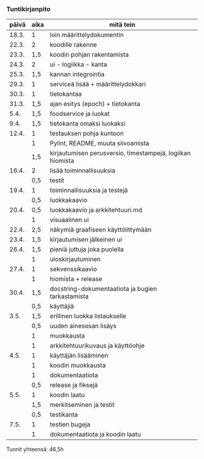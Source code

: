 ### Tuntikirjanpito

| päivä | aika | mitä tein                 |
|-------|------|---------------------------|
| 18.3. | 1    | loin määrittelydokumentin |
| 22.3. | 2    | koodille rakenne          |
| 23.3. | 1,5  | koodin pohjan rakentamista|
| 24.3. | 2    | ui - logiikka - kanta     |
| 25.3. | 1,5  | kannan integrointia       |
| 29.3. | 1    | serviceä lisää + määrittelydokkari |
| 30.3. | 1    | tietokantaa               |
| 31.3. | 1,5  | ajan esitys (epoch) + tietokanta |
| 5.4.  | 1,5  | foodservice ja luokat |
| 9.4.  |  1,5    | tietokanta omaksi luokaksi |
| 12.4. | 1 | testauksen pohja kuntoon |
| | 1 | Pylint, README, muuta siivoamista |
| | 1,5 | kirjautumisen perusversio, timestampejä, logiikan hiomista |
| 16.4. | 2 | lisää toiminnallisuuksia |
| | 0,5 | testit |
| 19.4. | 1 | toiminnallisuuksia ja testejä |
|| 0,5 | luokkakaavio |
| 20.4. | 0,5 | luokkakaavio ja arkkitehtuuri.md |
| | 1 | visuaalinen ui |
| 22.4. | 2,5 | näkymiä graafiseen käyttölittymään |
| 23.4. | 1,5 | kirjautumisen jälkeinen ui |
| 26.4. | 1,5 | pieniä juttuja joka puolella |
|| 1 | uloskirjautuminen |
| 27.4. | 1 | sekvenssikaavio |
| | 1 | hiomista + release |
| 30.4. | 1,5 | docstring-dokumentaatiota ja bugien tarkastamista |
| | 0,5 | käyttäjiä |
| 3.5. | 1,5 | erillinen luokka listaukselle |
| | 0,5 | uuden ainesosan lisäys |
| | 1 | muokkausta |
| | 1 | arkkitehtuurikuvaus ja käyttöohje |
| 4.5. | 1| käyttäjän lisääminen |
| | 1 | koodin muokkausta |
| | 1 | dokumentaatiota |
| | 0,5 | release ja fiksejä |
| 5.5. | 1 | koodin laatu |
| | 1,5 | merkitseminen ja testit |
| | 0,5 | testikanta |
| 7.5. | 1 | testien bugeja |
| | 1 | dokumentaatiota ja koodin laatu |


Tunnit yhteensä: 46,5h